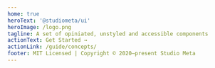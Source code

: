 ```yaml
---
home: true
heroText: '@studiometa/ui'
heroImage: /logo.png
tagline: A set of opiniated, unstyled and accessible components
actionText: Get Started →
actionLink: /guide/concepts/
footer: MIT Licensed | Copyright © 2020–present Studio Meta
---
```


